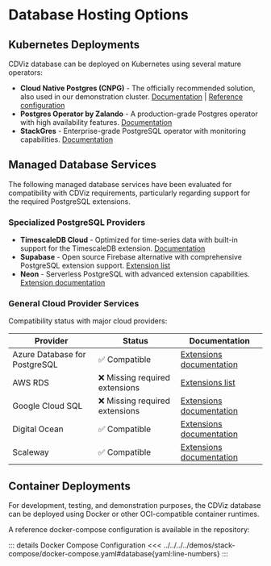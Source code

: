# Database Hosting Options

## Kubernetes Deployments

CDViz database can be deployed on Kubernetes using several mature operators:

- **Cloud Native Postgres (CNPG)** - The officially recommended solution, also used in our demonstration cluster. [Documentation](https://cloudnative-pg.io/) | [Reference configuration](https://github.com/cdviz-dev/cdviz/blob/main/demos/stack-k8s/values/cdviz-db.yaml)
- **Postgres Operator by Zalando** - A production-grade Postgres operator with high availability features. [Documentation](https://github.com/zalando/postgres-operator)
- **StackGres** - Enterprise-grade PostgreSQL operator with monitoring capabilities. [Documentation](https://stackgres.io/)

## Managed Database Services

The following managed database services have been evaluated for compatibility with CDViz requirements, particularly regarding support for the required PostgreSQL extensions.

### Specialized PostgreSQL Providers

- **TimescaleDB Cloud** - Optimized for time-series data with built-in support for the TimescaleDB extension. [Documentation](https://www.timescale.com/cloud)
- **Supabase** - Open source Firebase alternative with comprehensive PostgreSQL extension support. [Extension list](https://supabase.com/docs/guides/database/extensions#full-list-of-extensions)
- **Neon** - Serverless PostgreSQL with advanced extension capabilities. [Extension documentation](https://neon.tech/docs/extensions/pg-extensions)

### General Cloud Provider Services

Compatibility status with major cloud providers:

| Provider                      | Status                         | Documentation                                                                                                                            |
| ----------------------------- | ------------------------------ | ---------------------------------------------------------------------------------------------------------------------------------------- |
| Azure Database for PostgreSQL | ✅ Compatible                  | [Extensions documentation](https://learn.microsoft.com/en-us/azure/postgresql/extensions/concepts-extensions-versions)                   |
| AWS RDS                       | ❌ Missing required extensions | [Extensions list](https://docs.aws.amazon.com/AmazonRDS/latest/PostgreSQLReleaseNotes/postgresql-extensions.html)                        |
| Google Cloud SQL              | ❌ Missing required extensions | [Extensions documentation](https://cloud.google.com/sql/docs/postgres/extensions)                                                        |
| Digital Ocean                 | ✅ Compatible                  | [Extensions documentation](https://www.digitalocean.com/docs/databases/postgresql/extensions/)                                           |
| Scaleway                      | ✅ Compatible                  | [Extensions documentation](https://www.scaleway.com/en/docs/serverless-sql-databases/reference-content/supported-postgresql-extensions/) |

## Container Deployments

For development, testing, and demonstration purposes, the CDViz database can be deployed using Docker or other OCI-compatible container runtimes.

A reference docker-compose configuration is available in the repository:

::: details Docker Compose Configuration
<<< ../../../../demos/stack-compose/docker-compose.yaml#database{yaml:line-numbers}
:::
